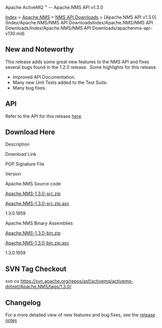 Apache ActiveMQ ™ -- Apache.NMS API v1.3.0 

[Index](index.html) > [Apache.NMS](Index/apacheIndex/Overview/nms.md) > [NMS API Downloads](Index/Apache.NMSIndex/Apache.NMS/Index/Apache.NMS/nms-api-downloads.md) > [Apache.NMS API v1.3.0](Index/Apache.NMS/NMS API DownloadsIndex/Apache.NMS/NMS API Downloads/Index/Apache.NMS/NMS API Downloads/apachenms-api-v130.md)

New and Noteworthy
------------------

This release adds some great new features to the NMS API and fixes several bugs found in the 1.2.0 release.  Some highlights for this release.

*   Improved API Documentation.
*   Many new Unit Tests added to the Test Suite.
*   Many bug fixes.

API
---

Refer to the API for this release [here](nms-Index/Site/NavigationIndex/Site/Navigation/Index/Site/Navigation/api.md)

Download Here
-------------

Description

Download Link

PGP Signature File

Version

Apache.NMS Source code

[Apache.NMS-1.3.0-src.zip](http://archive.apache.org/dist/activemq/apache-nms/1.3.0/Apache.NMS-1.3.0-src.zip)

[Apache.NMS-1.3.0-src.zip.asc](http://archive.apache.org/dist/activemq/apache-nms/1.3.0/Apache.NMS-1.3.0-src.zip.asc)

1.3.0.1959

Apache.NMS Binary Assemblies

[Apache.NMS-1.3.0-bin.zip](http://archive.apache.org/dist/activemq/apache-nms/1.3.0/Apache.NMS-1.3.0-bin.zip)

[Apache.NMS-1.3.0-bin.zip.asc](http://archive.apache.org/dist/activemq/apache-nms/1.3.0/Apache.NMS-1.3.0-bin.zip.asc)

1.3.0.1959

SVN Tag Checkout
----------------

svn co https://svn.apache.org/repos/asf/activemq/activemq-dotnet/Apache.NMS/tags/1.3.0/

Changelog
---------

For a more detailed view of new features and bug fixes, see the [release notes](https://issues.apache.org/activemq/secure/ReleaseNote.jspa?projectId=11010&styleName=Html&version=12150)


